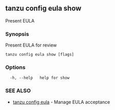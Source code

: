 ## tanzu config eula show

Present EULA

### Synopsis

Present EULA for review

```
tanzu config eula show [flags]
```

### Options

```
  -h, --help   help for show
```

### SEE ALSO

* [tanzu config eula](tanzu_config_eula.md)	 - Manage EULA acceptance

